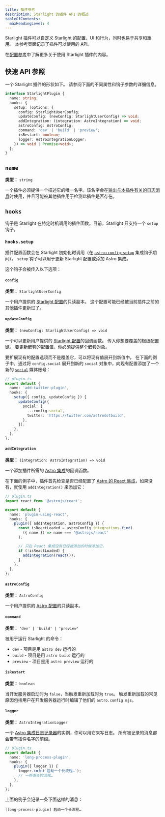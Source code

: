 ```yaml
---
title: 插件参考
description: Starlight 的插件 API 的概述
tableOfContents:
  maxHeadingLevel: 4
---
```


Starlight 插件可以自定义 Starlight 的配置、UI 和行为，同时也易于共享和重用。
本参考页面记录了插件可以使用的 API。

在[配置参考](/zh-cn/reference/configuration/#plugins)中了解更多关于使用 Starlight 插件的内容。

## 快速 API 参照

一个 Starlight 插件的形状如下。
请参阅下面的不同属性和钩子参数的详细信息。

```ts
interface StarlightPlugin {
  name: string;
  hooks: {
    setup: (options: {
      config: StarlightUserConfig;
      updateConfig: (newConfig: StarlightUserConfig) => void;
      addIntegration: (integration: AstroIntegration) => void;
      astroConfig: AstroConfig;
      command: 'dev' | 'build' | 'preview';
      isRestart: boolean;
      logger: AstroIntegrationLogger;
    }) => void | Promise<void>;
  };
}
```

## `name`

**类型：** `string`

一个插件必须提供一个描述它的唯一名字。该名字会在[输出与本插件有关的日志消息](#logger)时使用，并且可能被其他插件用于检测此插件是否存在。

## `hooks`

钩子是 Starlight 在特定时机调用的插件函数。目前，Starlight 只支持一个 `setup` 钩子。

### `hooks.setup`

插件配置函数会在 Starlight 初始化时调用（在 [`astro:config:setup`](https://docs.astro.build/zh-cn/reference/integrations-reference/#astroconfigsetup) 集成钩子期间）。
`setup` 钩子可以用于更新 Starlight 配置或添加 Astro 集成。

这个钩子会被传入以下选项：

#### `config`

**类型：** `StarlightUserConfig`

一个用户提供的 [Starlight 配置](/zh-cn/reference/configuration)的只读副本。
这个配置可能已经被当前插件之前的其他插件更新过了。

#### `updateConfig`

**类型：** `(newConfig: StarlightUserConfig) => void`

一个可以更新用户提供的 [Starlight 配置](/zh-cn/reference/configuration)的回调函数。
传入你想要覆盖的根级配置键。
要更新嵌套的配置值，你必须提供整个嵌套对象。

要扩展现有的配置选项而不是覆盖它，可以将现有值展开到新值中。
在下面的例子中，通过将 `config.social` 展开到新的 `social` 对象中，向现有配置添加了一个新的 [`social`](/zh-cn/reference/configuration/#social) 媒体账号：

```ts {6-11}
// plugin.ts
export default {
  name: 'add-twitter-plugin',
  hooks: {
    setup({ config, updateConfig }) {
      updateConfig({
        social: {
          ...config.social,
          twitter: 'https://twitter.com/astrodotbuild',
        },
      });
    },
  },
};
```

#### `addIntegration`

**类型：** `(integration: AstroIntegration) => void`

一个添加插件所需的 [Astro 集成](https://docs.astro.build/zh-cn/reference/integrations-reference/)的回调函数。

在下面的例子中，插件首先检查是否已经配置了 [Astro 的 React 集成](https://docs.astro.build/zh-cn/guides/integrations-guide/react/)，如果没有，就使用 `addIntegration()` 来添加它：

```ts {14} "addIntegration,"
// plugin.ts
import react from '@astrojs/react';

export default {
  name: 'plugin-using-react',
  hooks: {
    plugin({ addIntegration, astroConfig }) {
      const isReactLoaded = astroConfig.integrations.find(
        ({ name }) => name === '@astrojs/react'
      );

      // 只在 React 集成没有已经被添加的时候添加它。
      if (!isReactLoaded) {
        addIntegration(react());
      }
    },
  },
};
```

#### `astroConfig`

**类型：** `AstroConfig`

一个用户提供的 [Astro 配置](https://docs.astro.build/zh-cn/reference/configuration-reference/)的只读副本。

#### `command`

**类型：** `'dev' | 'build' | 'preview'`

被用于运行 Starlight 的命令：

- `dev` - 项目是用 `astro dev` 运行的
- `build` - 项目是用 `astro build` 运行的
- `preview` - 项目是用 `astro preview` 运行的

#### `isRestart`

**类型：** `boolean`

当开发服务器启动时为 `false`，当触发重新加载时为 `true`。
触发重新加载的常见原因包括用户在开发服务器运行时编辑了他们的 `astro.config.mjs`。

#### `logger`

**类型：** `AstroIntegrationLogger`

一个 [Astro 集成日志记录器](https://docs.astro.build/zh-cn/reference/integrations-reference/#astrointegrationlogger)的实例，你可以用它来写日志。
所有被记录的消息都会带有插件名字的前缀。

```ts {6}
// plugin.ts
export default {
  name: 'long-process-plugin',
  hooks: {
    plugin({ logger }) {
      logger.info('启动一个长流程…');
      // 一些很长的流程…
    },
  },
};
```

上面的例子会记录一条下面这样的消息：

```shell
[long-process-plugin] 启动一个长流程…
```
